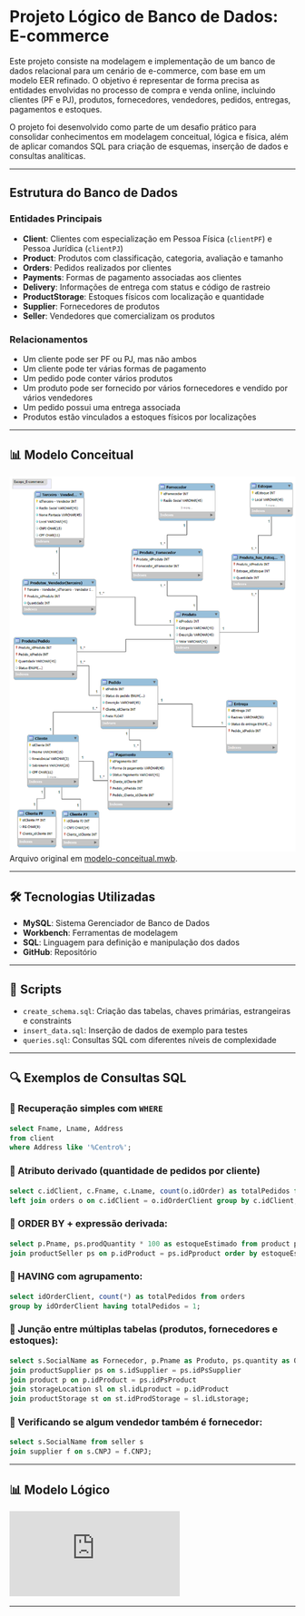 # Projeto Lógico de Banco de Dados: E-commerce

Este projeto consiste na modelagem e implementação de um banco de dados relacional para um cenário de e-commerce, com base em um modelo EER refinado. O objetivo é representar de forma precisa as entidades envolvidas no processo de compra e venda online, incluindo clientes (PF e PJ), produtos, fornecedores, vendedores, pedidos, entregas, pagamentos e estoques.

O projeto foi desenvolvido como parte de um desafio prático para consolidar conhecimentos em modelagem conceitual, lógica e física, além de aplicar comandos SQL para criação de esquemas, inserção de dados e consultas analíticas.

---

## Estrutura do Banco de Dados

### Entidades Principais

- **Client**: Clientes com especialização em Pessoa Física (`clientPF`) e Pessoa Jurídica (`clientPJ`)
- **Product**: Produtos com classificação, categoria, avaliação e tamanho
- **Orders**: Pedidos realizados por clientes
- **Payments**: Formas de pagamento associadas aos clientes
- **Delivery**: Informações de entrega com status e código de rastreio
- **ProductStorage**: Estoques físicos com localização e quantidade
- **Supplier**: Fornecedores de produtos
- **Seller**: Vendedores que comercializam os produtos

### Relacionamentos

- Um cliente pode ser PF ou PJ, mas não ambos
- Um cliente pode ter várias formas de pagamento
- Um pedido pode conter vários produtos
- Um produto pode ser fornecido por vários fornecedores e vendido por vários vendedores
- Um pedido possui uma entrega associada
- Produtos estão vinculados a estoques físicos por localizações

---

## 📊 Modelo Conceitual
![Modelo Conceitual](https://github.com/nilatala/Resumos-e-Desafios-DIO/blob/main/Desafios/Projeto_Logico_E-commerce/e-commerce_EER.png)
Arquivo original em [modelo-conceitual.mwb](https://github.com/nilatala/Resumos-e-Desafios-DIO/blob/main/Desafios/Projeto_Logico_E-commerce/modelo_e-commerce.mwb).

---

## 🛠️ Tecnologias Utilizadas

- **MySQL**: Sistema Gerenciador de Banco de Dados
- **Workbench**: Ferramentas de modelagem
- **SQL**: Linguagem para definição e manipulação dos dados
- **GitHub**: Repositório

---

## 📂 Scripts

- `create_schema.sql`: Criação das tabelas, chaves primárias, estrangeiras e constraints
- `insert_data.sql`: Inserção de dados de exemplo para testes
- `queries.sql`: Consultas SQL com diferentes níveis de complexidade

---

## 🔍 Exemplos de Consultas SQL

### 🔹 Recuperação simples com `WHERE`
```sql
select Fname, Lname, Address 
from client 
where Address like '%Centro%';
```

### 🔹 Atributo derivado (quantidade de pedidos por cliente)
````sql
select c.idClient, c.Fname, c.Lname, count(o.idOrder) as totalPedidos from client c
left join orders o on c.idClient = o.idOrderClient group by c.idClient;
````

### 🔹 ORDER BY + expressão derivada:
````sql
select p.Pname, ps.prodQuantity * 100 as estoqueEstimado from product p
join productSeller ps on p.idProduct = ps.idPproduct order by estoqueEstimado desc;
````

### 🔹 HAVING com agrupamento:
````sql
select idOrderClient, count(*) as totalPedidos from orders
group by idOrderClient having totalPedidos = 1;
````

### 🔹 Junção entre múltiplas tabelas (produtos, fornecedores e estoques):
````sql
select s.SocialName as Fornecedor, p.Pname as Produto, ps.quantity as Quantidade, st.storageLocation from supplier s
join productSupplier ps on s.idSupplier = ps.idPsSupplier
join product p on p.idProduct = ps.idPsProduct
join storageLocation sl on sl.idLproduct = p.idProduct
join productStorage st on st.idProdStorage = sl.idLstorage;
````

### 🔹 Verificando se algum vendedor também é fornecedor:
````sql
select s.SocialName from seller s
join supplier f on s.CNPJ = f.CNPJ;
````

---

## 📊 Modelo Lógico
![Script do Modelo Lógico](https://github.com/nilatala/Resumos-e-Desafios-DIO/blob/main/Desafios/Projeto_Logico_E-commerce/ecommerce_script2.sql)

---


